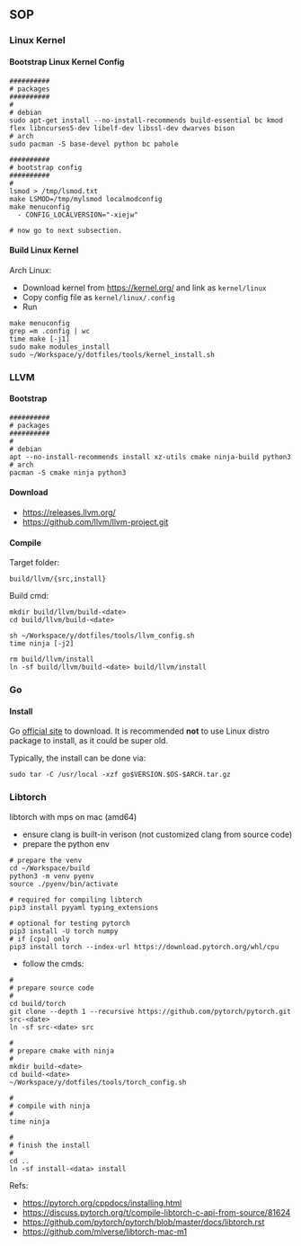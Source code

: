 ## SOP

### Linux Kernel

#### Bootstrap Linux Kernel Config

```
##########
# packages
##########
#
# debian
sudo apt-get install --no-install-recommends build-essential bc kmod flex libncurses5-dev libelf-dev libssl-dev dwarves bison
# arch
sudo pacman -S base-devel python bc pahole

##########
# bootstrap config
##########
#
lsmod > /tmp/lsmod.txt
make LSMOD=/tmp/mylsmod localmodconfig
make menuconfig
  - CONFIG_LOCALVERSION="-xiejw"

# now go to next subsection.
```

#### Build Linux Kernel

Arch Linux:

- Download kernel from https://kernel.org/ and link as `kernel/linux`
- Copy config file as `kernel/linux/.config`
- Run

```
make menuconfig
grep =m .config | wc
time make [-j1]
sudo make modules_install
sudo ~/Workspace/y/dotfiles/tools/kernel_install.sh
```

### LLVM

#### Bootstrap

```
##########
# packages
##########
#
# debian
apt --no-install-recommends install xz-utils cmake ninja-build python3
# arch
pacman -S cmake ninja python3
```

#### Download

- https://releases.llvm.org/
- https://github.com/llvm/llvm-project.git


#### Compile

Target folder:
```
build/llvm/{src,install}
```

Build cmd:
```
mkdir build/llvm/build-<date>
cd build/llvm/build-<date>

sh ~/Workspace/y/dotfiles/tools/llvm_config.sh
time ninja [-j2]

rm build/llvm/install
ln -sf build/llvm/build-<date> build/llvm/install
```

### Go

#### Install

Go [official site](http://golang.org) to download. It is recommended **not** to
use Linux distro package to install, as it could be super old.

Typically, the install can be done via:

```
sudo tar -C /usr/local -xzf go$VERSION.$OS-$ARCH.tar.gz
```

### Libtorch

libtorch with mps on mac (amd64)

- ensure clang is built-in verison (not customized clang from source code)
- prepare the python env

```
# prepare the venv
cd ~/Workspace/build
python3 -m venv pyenv
source ./pyenv/bin/activate

# required for compiling libtorch
pip3 install pyyaml typing_extensions

# optional for testing pytorch
pip3 install -U torch numpy
# if [cpu] only
pip3 install torch --index-url https://download.pytorch.org/whl/cpu
```

- follow the cmds:

```
#
# prepare source code
#
cd build/torch
git clone --depth 1 --recursive https://github.com/pytorch/pytorch.git src-<date>
ln -sf src-<date> src

#
# prepare cmake with ninja
#
mkdir build-<date>
cd build-<date>
~/Workspace/y/dotfiles/tools/torch_config.sh

#
# compile with ninja
#
time ninja

#
# finish the install
#
cd ..
ln -sf install-<data> install
```

Refs:
- https://pytorch.org/cppdocs/installing.html
- https://discuss.pytorch.org/t/compile-libtorch-c-api-from-source/81624
- https://github.com/pytorch/pytorch/blob/master/docs/libtorch.rst
- https://github.com/mlverse/libtorch-mac-m1
